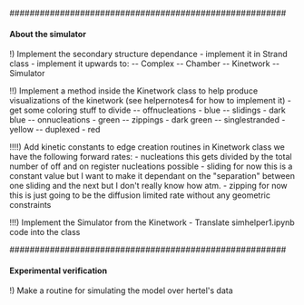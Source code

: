 #######################################################
#### About the simulator

!) Implement the secondary structure dependance 
    - implement it in Strand class
    - implement it upwards to: 
        -- Complex 
        -- Chamber 
        -- Kinetwork 
        -- Simulator

!!) Implement a method inside the Kinetwork class 
    to help produce visualizations of the kinetwork
    (see helpernotes4 for how to implement it)
    - get some coloring stuff to divide 
        -- offnucleations - blue
        -- slidings       - dark blue 
        -- onnucleations  - green
        -- zippings       - dark green
        -- singlestranded - yellow
        -- duplexed       - red 

!!!!) Add kinetic constants to edge creation routines in Kinetwork class
        we have the following forward rates:
            - nucleations
                this gets divided by the total number of off and on register nucleations possible 
            - sliding
                for now this is a constant value but I want to make it 
                dependant on the "separation" between one sliding and 
                the next but I don't really know how atm. 
            - zipping
                for now this is just going to be the diffusion limited rate
                without any geometric constraints
    

!!!) Implement the Simulator from the Kinetwork 
    - Translate simhelper1.ipynb code into the class 


#######################################################
#### Experimental verification

!) Make a routine for simulating the model over hertel's data 